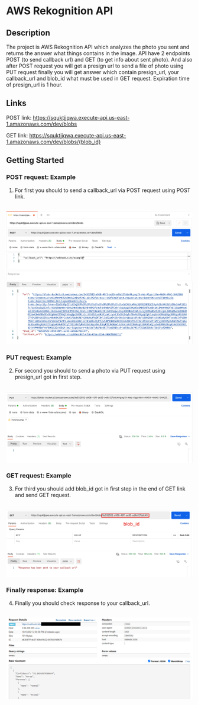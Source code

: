 # AWS Rekognition API

## Description
The project is AWS Rekognition API which analyzes the photo you sent and returns the answer what things contains in the image. API have 2 endpoints POST (to send callback url) and GET (to get info about sent photo). And also after POST request you will get a presign url to send a file of photo using PUT request finally you will get answer which contain presign_url, your callback_url and blob_id what must be used in GET request. Expiration time of presign_url is 1 hour.

## Links
POST link: https://squktjjqwa.execute-api.us-east-1.amazonaws.com/dev/blobs

GET link: https://squktjjqwa.execute-api.us-east-1.amazonaws.com/dev/blobs/{blob_id}

## Getting Started

### POST request: Example
1. For first you should to send a callback_url via POST request using POST link.
<br>
<img src="Images/post_example.png">
<img src="Images/post_response_example.png">

### PUT request: Example
2. For second you should to send a photo via PUT request using presign_url got in first step.
<br>
<img src="Images/put_example.png">

### GET request: Example
3. For third you should add blob_id got in first step in the end of GET link and send GET request.
<br>
<img src="Images/get_example.png">

### Finally response: Example
4. Finally you should check response to your callback_url.
<br>
<img src="Images/webhook_response_example.png">
